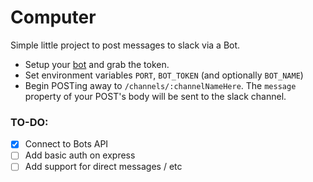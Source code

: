 # Computer

Simple little project to post messages to slack via a Bot. 

* Setup your [bot](https://api.slack.com/bot-users) and grab the token. 
* Set environment variables `PORT`, `BOT_TOKEN` (and optionally `BOT_NAME`) 
* Begin POSTing away to `/channels/:channelNameHere`. The `message`
property of your POST's body will be sent to the slack channel. 




### TO-DO: 

- [X] Connect to Bots API
- [ ] Add basic auth on express
- [ ] Add support for direct messages / etc